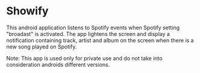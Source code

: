 # Showify

This android application listens to Spotify events when Spotify setting "broadast" is activated. The app lightens the screen and display a notification containing track, artist and album on the screen when there is a new song played on Spotify.    

Note: This app is used only for private use and do not take into consideration androids different versions. 


